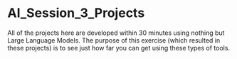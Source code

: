 # AI_Session_3_Projects

All of the projects here are developed within 30 minutes using nothing but Large Language Models. The purpose of this exercise (which resulted in these projects) is to see just how far you can get using these types of tools. 
